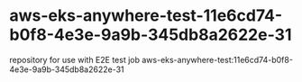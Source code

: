 # aws-eks-anywhere-test-11e6cd74-b0f8-4e3e-9a9b-345db8a2622e-31
repository for use with E2E test job aws-eks-anywhere-test:11e6cd74-b0f8-4e3e-9a9b-345db8a2622e-31
